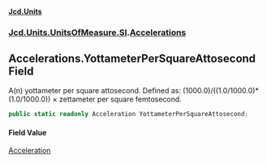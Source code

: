 #### [Jcd.Units](index.md 'index')
### [Jcd.Units.UnitsOfMeasure.SI](Jcd.Units.UnitsOfMeasure.SI.md 'Jcd.Units.UnitsOfMeasure.SI').[Accelerations](Accelerations.md 'Jcd.Units.UnitsOfMeasure.SI.Accelerations')

## Accelerations.YottameterPerSquareAttosecond Field

A(n) yottameter per square attosecond. Defined as: (1000.0)/((1.0/1000.0)*(1.0/1000.0)) × zettameter per square femtosecond.

```csharp
public static readonly Acceleration YottameterPerSquareAttosecond;
```

#### Field Value
[Acceleration](Acceleration.md 'Jcd.Units.UnitTypes.Acceleration')